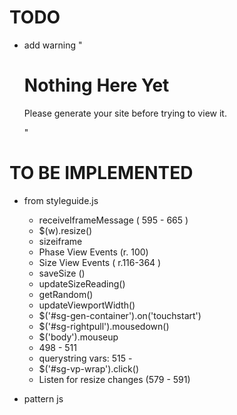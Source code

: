# TODO

* add warning "<h1>Nothing Here Yet</h1><p>Please generate your site before trying to view it.</p>"

# TO BE IMPLEMENTED

* from styleguide.js
  * receiveIframeMessage ( 595 - 665 )
  * $(w).resize()
  * sizeiframe
  * Phase View Events (r. 100)
  * Size View Events ( r.116-364 )
  * saveSize ()
  * updateSizeReading()
  * getRandom()
  * updateViewportWidth()
  * $('#sg-gen-container').on('touchstart')
  * $('#sg-rightpull').mousedown()
  * $('body').mouseup
  * 498 - 511
  * querystring vars: 515 - 
  * $('#sg-vp-wrap').click()
  * Listen for resize changes (579 - 591)
  
* pattern js
